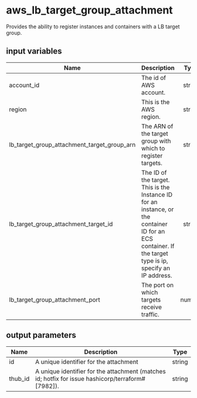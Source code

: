 # aws_lb_target_group_attachment

Provides the ability to register instances and containers with a LB target group.

## input variables

| Name | Description | Type | Default | Required |
|------|-------------|:----:|:-----:|:-----:|
|account_id|The id of AWS account.|string||Yes|
|region|This is the AWS region.|string|us-east-1|Yes|
|lb_target_group_attachment_target_group_arn|The ARN of the target group with which to register targets.|string||Yes|
|lb_target_group_attachment_target_id|The ID of the target. This is the Instance ID for an instance, or the container ID for an ECS container. If the target type is ip, specify an IP address.|string||Yes|
|lb_target_group_attachment_port|The port on which targets receive traffic.|number|80|No|

## output parameters

| Name | Description | Type |
|------|-------------|:----:|
|id|A unique identifier for the attachment|string|
|thub_id|A unique identifier for the attachment (matches id; hotfix for issue hashicorp/terraform#[7982]).|string|
